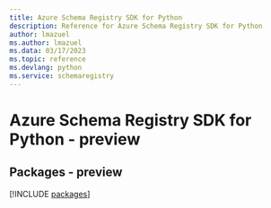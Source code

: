 ```yaml
---
title: Azure Schema Registry SDK for Python
description: Reference for Azure Schema Registry SDK for Python
author: lmazuel
ms.author: lmazuel
ms.data: 03/17/2023
ms.topic: reference
ms.devlang: python
ms.service: schemaregistry
---
```

# Azure Schema Registry SDK for Python - preview
## Packages - preview
[!INCLUDE [packages](schema-registry-index.md)]